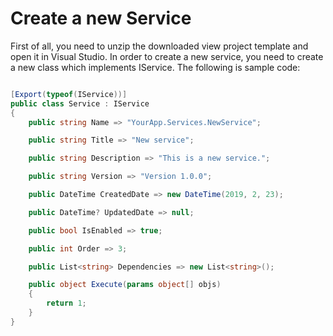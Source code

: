 # Create a new Service

First of all, you need to unzip the downloaded view project template and open it in Visual Studio. In order to create a new service, you need to create a new class which implements IService. The following is sample code:


``` csharp

[Export(typeof(IService))]
public class Service : IService
{
    public string Name => "YourApp.Services.NewService";

    public string Title => "New service";

    public string Description => "This is a new service.";

    public string Version => "Version 1.0.0";

    public DateTime CreatedDate => new DateTime(2019, 2, 23);

    public DateTime? UpdatedDate => null;

    public bool IsEnabled => true;

    public int Order => 3;

    public List<string> Dependencies => new List<string>();

    public object Execute(params object[] objs)
    {
        return 1;
    }
}
```